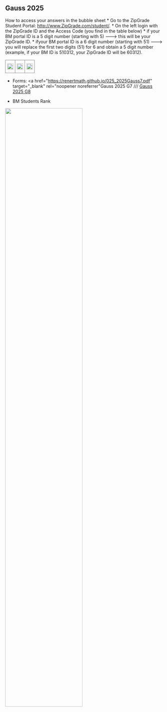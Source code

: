 
  <h2> Gauss 2025 </h2>How to access your answers in the bubble sheet
* Go to the ZipGrade Student Portal: <a href="http://www.zipgrade.com/student/" target="_blank" rel="noopener noreferrer">http://www.ZipGrade.com/student/</a>.
* On the left login with the ZipGrade ID and the Access Code (you find in the table below)
 * if your BM portal ID is a 5 digit number (starting with 5)  --->  this will be your ZipGrade ID.
 * ifyour BM portal ID is a 6 digit number (starting with 51) ---> you will replace the first two digits (51) for 6 and obtain a 5 digit number (example, if your BM ID is 510312, your ZipGrade ID will be 60312).<br>

<table style="border-collapse:collapse;border-spacing:0" class="tg"><thead><tr><td style="border-color:inherit;border-style:solid;border-width:1px;font-family:Arial, sans-serif;font-size:14px;overflow:hidden;padding:10px 5px;text-align:left;vertical-align:top;word-break:normal"><img src="https://renertmath.github.io/Access Code BM.png" width="100%" height="100%"></td><td style="border-color:inherit;border-style:solid;border-width:1px;font-family:Arial, sans-serif;font-size:14px;overflow:hidden;padding:10px 5px;text-align:left;vertical-align:top;word-break:normal"><img src="https://renertmath.github.io/2025Gauss7KEY.png" width="100%" height="100%"></td><td style="border-color:inherit;border-style:solid;border-width:1px;font-family:Arial, sans-serif;font-size:14px;overflow:hidden;padding:10px 5px;text-align:left;vertical-align:top;word-break:normal"><img src="https://renertmath.github.io/2025Gauss8KEY.png" width="100%" height="100%"></td></tr></thead></table>      

* Forms:
  <a href="https://renertmath.github.io/025_2025Gauss7.pdf" target="_blank" rel="noopener noreferrer"Gauss 2025 G7</a> ///
  <a href="https://renertmath.github.io/2025_2025Gauss8.pdf" target="_blank" rel="noopener noreferrer">Gauss 2025 G8</a>
  
* BM Students Rank<br>
<img src="https://renertmath.github.io/RankBM2025.jpg" width="70%" height="70%">
